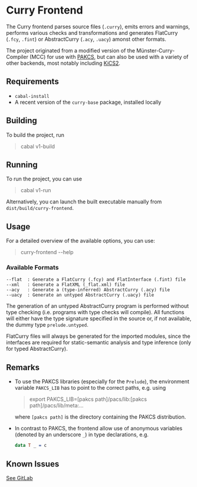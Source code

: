 # Curry Frontend

The Curry frontend parses source files (`.curry`), emits errors and
warnings, performs various checks and transformations and 
generates FlatCurry (`.fcy`, `.fint`) or AbstractCurry (`.acy`, `.uacy`)
amonst other formats.

The project originated from a modified version of the Münster-Curry-Compiler
(MCC) for use with [PAKCS](https://git.ps.informatik.uni-kiel.de/curry/pakcs),
but can also be used with a variety of other backends, most notably including
[KiCS2](https://git.ps.informatik.uni-kiel.de/curry/kics2).

## Requirements

* `cabal-install`
* A recent version of the `curry-base` package, installed locally

## Building

To build the project, run

> cabal v1-build

## Running

To run the project, you can use

> cabal v1-run

Alternatively, you can launch the built executable manually from `dist/build/curry-frontend`.

## Usage

For a detailed overview of the available options, you can use:

> curry-frontend --help

### Available Formats

```
--flat  : Generate a FlatCurry (.fcy) and FlatInterface (.fint) file
--xml   : Generate a FlatXML (_flat.xml) file
--acy   : Generate a (type-inferred) AbstractCurry (.acy) file
--uacy  : Generate an untyped AbstractCurry (.uacy) file
```

The generation of an untyped AbstractCurry program is performed without
type checking (i.e. programs with type checks will compile). All functions
will either have the type signature specified in the source or, if not
available, the dummy type `prelude.untyped`.

FlatCurry files will always be generated for the imported modules,
since the interfaces are required for static-semantic analysis and type
inference (only for typed AbstractCurry).

## Remarks

- To use the PAKCS libraries (especially for the `Prelude`), the environment
  variable `PAKCS_LIB` has to point to the correct paths, e.g. using
  
  > export PAKCS_LIB=[pakcs path]/pacs/lib:[pakcs path]/pacs/lib/meta:...

  where `[pakcs path]` is the directory containing the PAKCS distribution.

- In contrast to PAKCS, the frontend allow use of anonymous variables
  (denoted by an underscore `_`) in type declarations, e.g.
  
  ```curry
  data T _ = c
  ```

## Known Issues

[See GitLab](https://git.ps.informatik.uni-kiel.de/curry/curry-frontend/-/issues)
